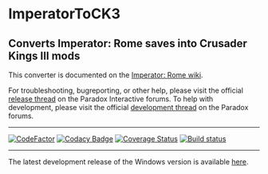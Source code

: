 # ImperatorToCK3
## Converts Imperator: Rome saves into Crusader Kings III mods

This converter is documented on the [Imperator: Rome wiki](https://imperator.paradoxwikis.com/Imperator_To_CK3_Converter). 

For troubleshooting, bugreporting, or other help, please visit the official [release thread](https://forum.paradoxplaza.com/forum/threads/imperator-to-ck3-release-thread.1415172/) on the Paradox Interactive forums.
To help with development, please visit the official [development thread](https://forum.paradoxplaza.com/forum/threads/imperator-to-ck3-development-thread.1415175/) on the Paradox forums.

---

[![CodeFactor](https://www.codefactor.io/repository/github/paradoxgameconverters/imperatortock3/badge/master)](https://www.codefactor.io/repository/github/paradoxgameconverters/imperatortock3/overview/master)
[![Codacy Badge](https://app.codacy.com/project/badge/Grade/8a9f106c7b9a43faa37ad74b5897edc5)](https://www.codacy.com/gh/ParadoxGameConverters/ImperatorToCK3/dashboard?utm_source=github.com&amp;utm_medium=referral&amp;utm_content=ParadoxGameConverters/ImperatorToCK3&amp;utm_campaign=Badge_Grade)
[![Coverage Status](https://coveralls.io/repos/github/ParadoxGameConverters/ImperatorToCK3/badge.svg?branch=master)](https://coveralls.io/github/ParadoxGameConverters/ImperatorToCK3?branch=master)
[![Build status](https://ci.appveyor.com/api/projects/status/kt1wys7adfoqtf3q?svg=true)](https://ci.appveyor.com/project/Idhrendur/imperatortock3)

---

The latest development release of the Windows version is available [here](https://github.com/ParadoxGameConverters/ImperatorToCK3/releases/tag/windows_development_build).
